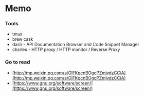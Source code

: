 # Memo

### Tools

* tmux
* brew cask
* dash - API Documentation Browser and Code Snippet Manager
* charles - HTTP proxy / HTTP monitor / Reverse Proxy

### Go to read

* [http://mp.weixin.qq.com/s/OlFKpcnBOgcPZmjvdzCCiA](http://mp.weixin.qq.com/s/OlFKpcnBOgcPZmjvdzCCiA)
* [https://www.gnu.org/software/screen/](https://www.gnu.org/software/screen/) 





